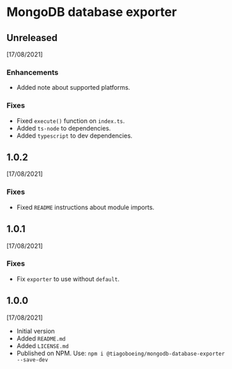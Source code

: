 # MongoDB database exporter

## Unreleased

[17/08/2021]

### Enhancements

- Added note about supported platforms.

### Fixes

- Fixed `execute()` function on `index.ts`.
- Added `ts-node` to dependencies.
- Added `typescript` to dev dependencies.

## 1.0.2

[17/08/2021]

### Fixes

- Fixed `README` instructions about module imports.

## 1.0.1

[17/08/2021]

### Fixes

- Fix `exporter` to use without `default`.

## 1.0.0

[17/08/2021]

- Initial version
- Added `README.md`
- Added `LICENSE.md`
- Published on NPM. Use: `npm i @tiagoboeing/mongodb-database-exporter --save-dev`
